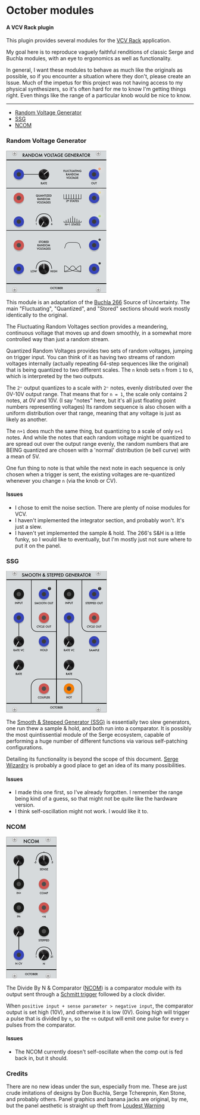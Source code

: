 # October modules
#### A VCV Rack plugin

This plugin provides several modules for the [VCV Rack](https://vcvrack.com/) application.

My goal here is to reproduce vaguely faithful renditions of classic Serge and Buchla modules,
with an eye to ergonomics as well as functionality.

In general, I want these modules to behave as much like the originals as possible,
so if you encounter a situation where they don't, please create an Issue.
Much of the impetus for this project was not having access to my physical synthesizers,
so it's often hard for me to know I'm getting things right.
Even things like the range of a particular knob would be nice to know.

---

- [Random Voltage Generator](#random-voltage-generator)
- [SSG](#ssg)
- [NCOM](#ncom)

### Random Voltage Generator

![Random Voltage Generator](docs/random.png)

This module is an adaptation of the [Buchla 266](https://buchla.com/product/266/) Source of Uncertainty.
The main "Fluctuating", "Quantized", and "Stored" sections should work mostly identically to the original.

The Fluctuating Random Voltages section provides a meandering, continuous voltage that moves up and down smoothly,
in a somewhat more controlled way than just a random stream.

Quantized Random Voltages provides two sets of random voltages, jumping on trigger input.
You can think of it as having two streams of random voltages internally (actually repeating 64-step sequences like the original)
that is being quantized to two different scales. The `n` knob sets `n` from `1` to `6`, which is interpreted by the two outputs.

The `2ⁿ` output quantizes to a scale with `2ⁿ` notes, evenly distributed over the 0V-10V output range.
That means that for `n = 1`, the scale only contains 2 notes, at 0V and 10V.
(I say "notes" here, but it's all just floating point numbers representing voltages)
Its random sequence is also chosen with a uniform distribution over that range, meaning that any voltage is just as likely as another.

The `n+1` does much the same thing, but quantizing to a scale of only `n+1` notes.
And while the notes that each random voltage might be quantized to are spread out over the output range evenly,
the random numbers that are BEING quantized are chosen with a 'normal' distribution (ie bell curve) with a mean of 5V.

One fun thing to note is that while the next note in each sequence is only chosen when a trigger is sent,
the existing voltages are re-quantized whenever you change `n` (via the knob or CV).

#### Issues

- I chose to emit the noise section. There are plenty of noise modules for VCV.
- I haven't implemented the integrator section, and probably won't. It's just a slew.
- I haven't yet implemented the sample & hold. The 266's S&H is a little funky, so I would like to eventually, but I'm mostly just not sure where to put it on the panel.

### SSG

![SSG](docs/ssg.png)

The [Smooth & Stepped Generator (SSG)](https://sdiy.info/wiki/CGS_Serge_smooth_and_stepped_generator)
is essentially two slew generators, one run thew a sample & hold, and both run into a comparator.
It is possibly the most quintissential module of the Serge ecosystem, capable of performing a huge number of different functions
via various self-patching configurations.

Detailing its functionality is beyond the scope of this document.
[Serge Wizardry](https://serge-fans.com/wiz_SSG1.htm) is probably a good place to get an idea of its many possibilities.

#### Issues

- I made this one first, so I've already forgotten. I remember the range being kind of a guess, so that might not be quite like the hardware version.
- I think self-oscillation might not work. I would like it to.


### NCOM

![NCOM](docs/ncom.png)

The Divide By N & Comparator ([NCOM](https://serge-modular.com/serge_eurorack?mod=RS_NCOM_E)) is a comparator module with its output sent through a [Schmitt trigger](https://en.wikipedia.org/wiki/Schmitt_trigger) followed by a clock divider.

When `positive input + sense parameter > negative input`, the comparator output is set high (10V), and otherwise it is low (0V).
Going high will trigger a pulse that is divided by `n`, so the `÷n` output will emit one pulse for every `n` pulses from the comparator.

#### Issues

- The NCOM currently doesn't self-oscillate when the comp out is fed back in, but it should.

### Credits

There are no new ideas under the sun, especially from me.
These are just crude imitations of designs by Don Buchla, Serge Tcherepnin, Ken Stone, and probably others.
Panel graphics and banana jacks are original, by me, but the panel aesthetic is straight up theft from [Loudest Warning](http://www.loudestwarning.co.uk/)
